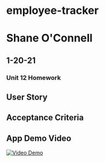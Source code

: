 # employee-tracker
# Shane O'Connell
## 1-20-21
### Unit 12 Homework 

## User Story

## Acceptance Criteria

## App Demo Video

[![Video Demo](https://img.youtube.com/vi/AFAul4BPMLk/0.jpg)](https://www.youtube.com/watch?v=AFAul4BPMLk)